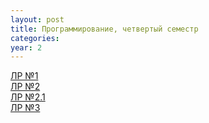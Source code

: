 ```yaml
---
layout: post
title: Программирование, четвертый семестр
categories: 
year: 2
---
```


[ЛР №1](https://replit.com/@sergey290601/lr-1?v=1)\
[ЛР №2](https://replit.com/@sergey290601/lr-2?v=1)\
[ЛР №2.1](https://replit.com/@sergey290601/lr-2-1?v=1)\
[ЛР №3](https://replit.com/@sergey290601/lr-3?v=1)
